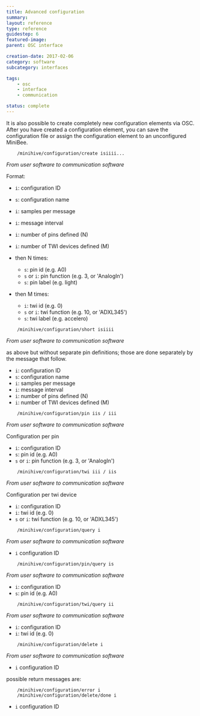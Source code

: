 ```yaml
---
title: Advanced configuration
summary: 
layout: reference
type: reference
guidestep: 6
featured-image: 
parent: OSC interface

creation-date: 2017-02-06
category: software
subcategory: interfaces

tags:
    - osc
    - interface
    - communication

status: complete
---
```


It is also possible to create completely new configuration elements via OSC. After you have created a configuration element, you can save the configuration file or assign the configuration element to an unconfigured MiniBee.


```
    /minihive/configuration/create isiiii...
```

*From user software to communication software*
    
Format:

* `i`: configuration ID
* `s`: configuration name
* `i`: samples per message
* `i`: message interval
* `i`: number of pins defined (N)
* `i`: number of TWI devices defined (M)

* then N times:
  * `s`: pin id (e.g. A0)
  * `s` or `i`: pin function (e.g. 3, or 'AnalogIn')
  * `s`: pin label (e.g. light)

* then M times:
  * `i`: twi id (e.g. 0)
  * `s` or `i`: twi function (e.g. 10, or 'ADXL345')
  * `s`: twi label (e.g. accelero)

```
    /minihive/configuration/short isiiii
```

*From user software to communication software*

as above but without separate pin definitions; those are done separately by the message that follow.

* `i`: configuration ID
* `s`: configuration name
* `i`: samples per message
* `i`: message interval
* `i`: number of pins defined (N)
* `i`: number of TWI devices defined (M)

```
    /minihive/configuration/pin iis / iii
```

*From user software to communication software*

Configuration per pin

* `i`: configuration ID
* `s`: pin id (e.g. A0)
* `s` or `i`: pin function (e.g. 3, or 'AnalogIn')

```
    /minihive/configuration/twi iii / iis
```

*From user software to communication software*

Configuration per twi device

* `i`: configuration ID
* `i`: twi id (e.g. 0)
* `s` or `i`: twi function (e.g. 10, or 'ADXL345')

```
    /minihive/configuration/query i 
```

*From user software to communication software*

* `i` configuration ID


```
    /minihive/configuration/pin/query is
```

*From user software to communication software*

* `i`: configuration ID
* `s`: pin id (e.g. A0)


```
    /minihive/configuration/twi/query ii
```

*From user software to communication software*

* `i`: configuration ID
* `i`: twi id (e.g. 0)


```
    /minihive/configuration/delete i
```

*From user software to communication software*

* `i` configuration ID

possible return messages are:

```
    /minihive/configuration/error i
    /minihive/configuration/delete/done i
```

* `i` configuration ID
